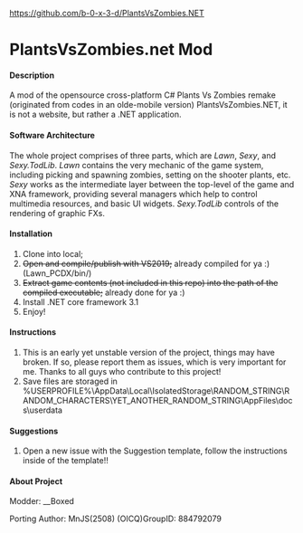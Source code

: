 https://github.com/b-0-x-3-d/PlantsVsZombies.NET

# PlantsVsZombies.net Mod

#### Description
A mod of the opensource cross-platform C# Plants Vs Zombies remake (originated from codes in an olde-mobile version) PlantsVsZombies.NET, it is not a website, but rather a .NET application.

#### Software Architecture
The whole project comprises of three parts, which are *Lawn*, *Sexy*, and *Sexy.TodLib*.
*Lawn* contains the very mechanic of the game system, including picking and spawning zombies, setting on the shooter plants, etc.
*Sexy* works as the intermediate layer between the top-level of the game and XNA framework, providing several managers which help to control multimedia resources, and basic UI widgets.
*Sexy.TodLib* controls of the rendering of graphic FXs.

#### Installation

1.  Clone into local;
2.	~~Open and compile/publish with VS2019;~~ already compiled for ya :) (Lawn_PCDX/bin/)
3.	~~Extract game contents (not included in this repo) into the path of the compiled executable;~~ already done for ya :)
4.  Install .NET core framework 3.1
5.	Enjoy!

#### Instructions

1.  This is an early yet unstable version of the project, things may have broken. If so, please report them as issues, which is very important for me. Thanks to all guys who contribute to this project!
2.	Save files are storaged in %USERPROFILE%\AppData\Local\IsolatedStorage\RANDOM_STRING\RANDOM_CHARACTERS\YET_ANOTHER_RANDOM_STRING\AppFiles\docs\userdata

#### Suggestions

1.  Open a new issue with the Suggestion template, follow the instructions inside of the template!!


#### About Project

Modder: __Boxed

Porting Author: MnJS(2508)
(OICQ)GroupID: 884792079

